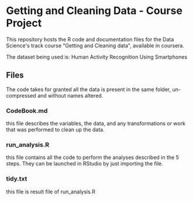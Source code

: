 # Getting and Cleaning Data - Course Project

This repository hosts the R code and documentation files for the Data Science's track course "Getting and Cleaning data", available in coursera.

The dataset being used is: Human Activity Recognition Using Smartphones

## Files

The code takes for granted all the data is present in the same folder, un-compressed and without names altered.

### CodeBook.md 
this file describes the variables, the data, and any transformations or work that was performed to clean up the data.

### run_analysis.R 
this file contains all the code to perform the analyses described in the 5 steps. They can be launched in RStudio by just importing the file.

### tidy.txt

this file is result file of run_analysis.R